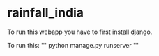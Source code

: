 # rainfall_india

To run this webapp you have to first install django.

To run this:
'''
python manage.py runserver
'''
